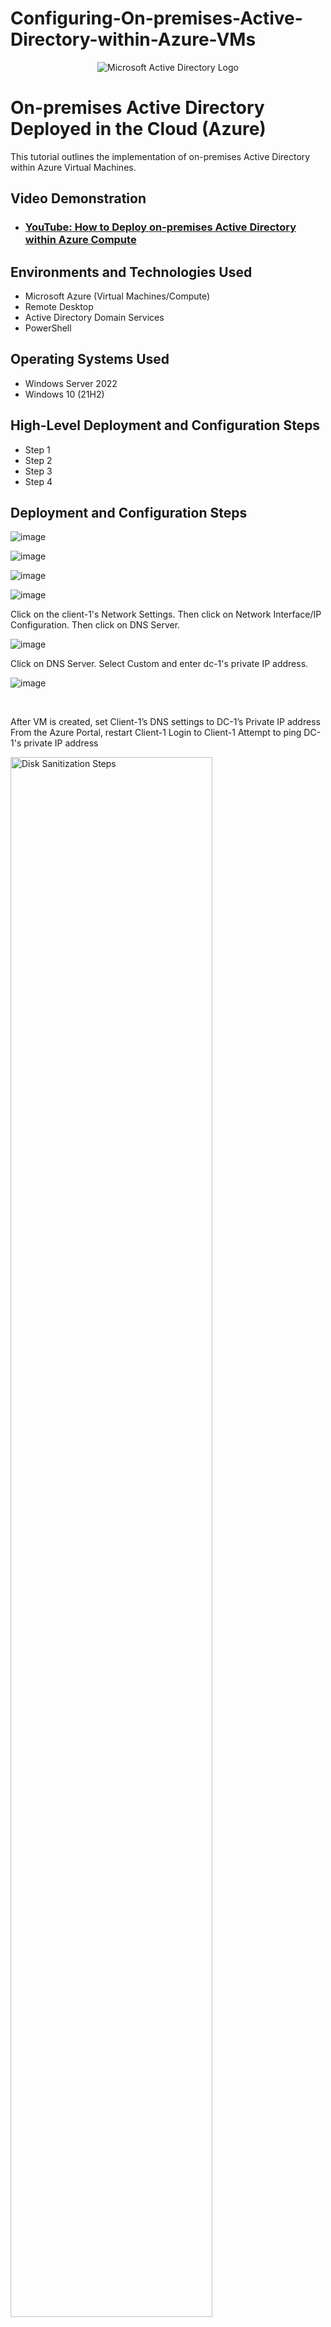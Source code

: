 # Configuring-On-premises-Active-Directory-within-Azure-VMs
<p align="center">
<img src="https://i.imgur.com/pU5A58S.png" alt="Microsoft Active Directory Logo"/>
</p>

<h1>On-premises Active Directory Deployed in the Cloud (Azure)</h1>
This tutorial outlines the implementation of on-premises Active Directory within Azure Virtual Machines.<br />


<h2>Video Demonstration</h2>

- ### [YouTube: How to Deploy on-premises Active Directory within Azure Compute](https://www.youtube.com)

<h2>Environments and Technologies Used</h2>

- Microsoft Azure (Virtual Machines/Compute)
- Remote Desktop
- Active Directory Domain Services
- PowerShell

<h2>Operating Systems Used </h2>

- Windows Server 2022
- Windows 10 (21H2)

<h2>High-Level Deployment and Configuration Steps</h2>

- Step 1
- Step 2
- Step 3
- Step 4

<h2>Deployment and Configuration Steps</h2>

<p>

![image](https://github.com/user-attachments/assets/26b356e5-761a-4aa8-a847-10e72e7a5564)

![image](https://github.com/user-attachments/assets/cbb2d37e-cfd8-4243-b4b2-b39c355d26b4)

![image](https://github.com/user-attachments/assets/ee544e03-7b19-48e4-9bde-cfcb02c37876)

![image](https://github.com/user-attachments/assets/8761d483-31d4-41e2-92a5-c72e1869c59a)



</p>
<p>
  
Click on the client-1's Network Settings. Then click on Network Interface/IP Configuration. Then click on DNS Server. 

![image](https://github.com/user-attachments/assets/61e6f200-3be4-49ee-abc6-80b60ccaecc1)

Click on DNS Server. Select Custom and enter dc-1's private IP address. 

![image](https://github.com/user-attachments/assets/49ae430d-3ef5-4e42-8255-5980f43ddba7)



</p>
<br />

<p>

After VM is created, set Client-1’s DNS settings to DC-1’s Private IP address
From the Azure Portal, restart Client-1
Login to Client-1
Attempt to ping DC-1's private IP address

<img src="https://i.imgur.com/DJmEXEB.png" height="80%" width="80%" alt="Disk Sanitization Steps"/>
</p>
<p>
Lorem ipsum dolor sit amet, consectetur adipiscing elit, sed do eiusmod tempor incididunt ut labore et dolore magna aliqua. Ut enim ad minim veniam, quis nostrud exercitation ullamco laboris nisi ut aliquip ex ea commodo consequat. Duis aute irure dolor in reprehenderit in voluptate velit esse cillum dolore eu fugiat nulla pariatur.
</p>
<br />
<h2> Install Active Directory </h2>

<p>

![image](https://github.com/user-attachments/assets/1dfcaff6-3de9-403c-9a5c-b858c52938dc)

</p>
<p>
Login to DC-1 and install Active Directory Domain Services. 

Login to DC-1 and select Server Manager from the Start Menu. 

</p>

<p>

![image](https://github.com/user-attachments/assets/f062f352-af7d-4f3d-b1c3-80ee4b18e3b2)

</p>

<p>
Click on "Add Roles and Features".

</p>

<p>


![image](https://github.com/user-attachments/assets/b22bd92f-778c-47ae-abfd-55cf54b8f65c)
 
</p>

<p>
On the Select Installation Type Tab, select Role-based or feature-based installation and click "Next".   

</p>

<p>

![image](https://github.com/user-attachments/assets/487d5bd5-6ee0-4a7a-b498-e00b74479548)

</p>

<p>

Select DC-1 as the server under the Server Selection tab and click "Next".

</p>

<p>

![image](https://github.com/user-attachments/assets/54cac71a-6895-40cd-bafa-2fbacfa4edfe)


</p>

<p>

Select "Active Domain Services" under the "Server Role" tab and click "Next". 

</p>

<p>

![image](https://github.com/user-attachments/assets/c2dfbd8a-b549-44bf-8607-6228db7e8f50)


</p>

<p>
Click on "Add features". 

</p>

<p>

![image](https://github.com/user-attachments/assets/6e6b212d-5a1c-4450-a607-0e186e42abd1)


</p>

<p>
Click "Next". 

</p>

<p>
  
![image](https://github.com/user-attachments/assets/4c2bd1b9-3b34-4cc5-a287-965101408f0d)

</p>

<p>
Click "Next".
  
</p>


<p>
  
![image](https://github.com/user-attachments/assets/1c163325-31c7-458c-8b15-5538a357dfd1)

</p>

<p>
Check the box, click "Next" and then click "Install". 
</p>
<br />

<p>

![image](https://github.com/user-attachments/assets/c0d96718-edd2-4b1a-a1a0-29aa217b75af)

</p>

<P>

Once the Active Directory has been installed, we can promote DC-1 as a domain controller. To promote it as a domain controller, we need to click on the flag on the upper right and click "Promote this server to a domain controller". 

</P>


<p>

![image](https://github.com/user-attachments/assets/c1ca72c2-c209-4f84-8e34-ca4459a0312c)

</p>

<p>

Select "Set as a Forest", enter the domain name, and click "Next". 


</p>

![image](https://github.com/user-attachments/assets/62f8688e-d209-43d3-911f-fd700adbd81c)


<p>

<P>

Enter the password. 

</p>

<p>
  
![image](https://github.com/user-attachments/assets/6a146019-5715-4cdb-bbb4-465a6aac0f10)


</p>

<p>

Leave the box unchecked and click "Next". 

</P>

<p>

![image](https://github.com/user-attachments/assets/b075c1f9-3757-41f1-ae08-19b53dad12e6)

</p>

<p>
Click "Next". 
</p>

<p>

![image](https://github.com/user-attachments/assets/78beabde-edeb-4148-b25a-a33a806b0193)


</p>

<p>

Click "Next". 

</p>

<p>

![image](https://github.com/user-attachments/assets/989c8794-55bc-48c3-8e3b-773e95af306d)


</p>

<p>

Click "Next". 

</p>

<p>

![image](https://github.com/user-attachments/assets/c8ad599a-7d06-4e0b-b838-0e869bb11bf7)

</p>

<p>

Click "Install".

</p>

<p>

After the active directory has been installed, log out to restart and then log back into DC-1 as user:mydomain.com\labuser. 

</p>

![image](https://github.com/user-attachments/assets/a6020289-3610-44dd-9deb-f93323418aeb)


</p>

<p>

Once logged in, Click on the Start menu. Click "Windows Administrative Tools" and open "Active Directory Users and Computers". 

</p>

<p>

![image](https://github.com/user-attachments/assets/91fce6f8-44e6-4624-a222-a5cc02ca05b3)

![image](https://github.com/user-attachments/assets/e37c6b9a-c9cf-45b5-ac31-3f812c67f9e8)

![image](https://github.com/user-attachments/assets/ffc20837-d7e5-4995-accd-8b4a38e97db4)

![image](https://github.com/user-attachments/assets/3314776c-730f-4e43-80c8-cc713de944e3)

</p>

<p>

In Active Directory Users and Computers (ADUC), create an Organizational Unit (OU) called “_EMPLOYEES”

</p>

<p>

![image](https://github.com/user-attachments/assets/3201662f-1cce-4fd9-9f33-8f8e8f057c66)


![image](https://github.com/user-attachments/assets/ddd87feb-d39a-4e9b-b4af-89553cf8cad5)
</P>

<p>
  
Create a new OU named “_ADMINS”.

</p>

![image](https://github.com/user-attachments/assets/df9433e7-3e1e-4e56-b8c0-e703d2a38876)

![image](https://github.com/user-attachments/assets/d7cbd056-f216-4e73-a1b9-5af347d054d8)

![image](https://github.com/user-attachments/assets/c40bef18-4190-4f5a-b3e7-dfeae2088289)

![image](https://github.com/user-attachments/assets/17af0896-bc22-41c0-b0a6-58ac2e02c580)


</P>

<p>

Right-click the "_ADMINS" folder, then click "New" and then click "Users." Create a new employee named “Jane Doe” (same password) with the username “jane_admin” and enter the password. Click "Finish." 

</P>

<p>

![image](https://github.com/user-attachments/assets/66bc5653-db8f-4b3a-9982-b304f0568419)

![image](https://github.com/user-attachments/assets/85e87008-a021-4627-a799-ff30a8e29ca0)

![image](https://github.com/user-attachments/assets/ddd77647-1d70-44a1-bc54-f81df08e32d2)

![image](https://github.com/user-attachments/assets/af6f317e-f0a8-40a6-b3d9-55920a13e7a6)

</p>

<p>

In the "_ADMINS" folder, right-click Jane Doe. Select "Properties" and click on the "Member of" tab. Add Jane Doe as "Domain Admin" and click "Apply". Log out / close the connection to DC-1 and log back in as “mydomain.com\jane_admin”. Use jane_admin as your admin account from now on


</p>

<p>
  
![image](https://github.com/user-attachments/assets/b5ac0423-884e-4f7b-8466-313273fed4ae)

![image](https://github.com/user-attachments/assets/6381e569-300d-4514-9fef-533c0a48e65b)


</p>

<p>

Login to Client-1 as the original local admin (labuser). Once logged in, right-click the "Start" Menu, then click "Settings" and then click "Rename this PC (Advanced)". Under the Computer Name tab, click on "Change". Join mydomain.com. Log in with mydomain.com\jane_admin. 

</p>


<p>

![image](https://github.com/user-attachments/assets/7c388edc-e21d-464e-9f2e-f4618c1dd5f4)

![image](https://github.com/user-attachments/assets/bc915c92-9c4c-4b01-a715-76ccee6caa87)

![image](https://github.com/user-attachments/assets/00eb74c4-0517-4e80-b86a-5f8a74b4d5a7)


</p>

<p>

You can log in to the Domain Controller and verify that Client-1 shows up in ADUC. Create a new OU named “_CLIENTS” and drag Client-1 into there. 

</p>
<br/>

<h2> Setup Remote Desktop for non-administrative users on Client-1 </h2>

<p>
  
![image](https://github.com/user-attachments/assets/b521b43e-29de-4216-bd49-06824accd26f)

</p>

<p>

Right-click the "Start" icon and click "System" on the menu.
</p>
